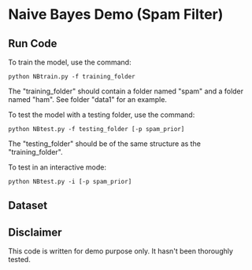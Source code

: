# Naive Bayes Demo (Spam Filter)

## Run Code

To train the model, use the command:

    python NBtrain.py -f training_folder

The "training_folder" should contain a folder named "spam" and a folder named "ham".  See folder "data1" for an example.

To test the model with a testing folder, use the command:

    python NBtest.py -f testing_folder [-p spam_prior]
    
The "testing_folder" should be of the same structure as the "training_folder".

To test in an interactive mode:

    python NBtest.py -i [-p spam_prior]
    
## Dataset



## Disclaimer

This code is written for demo purpose only.  It hasn't been thoroughly tested.
